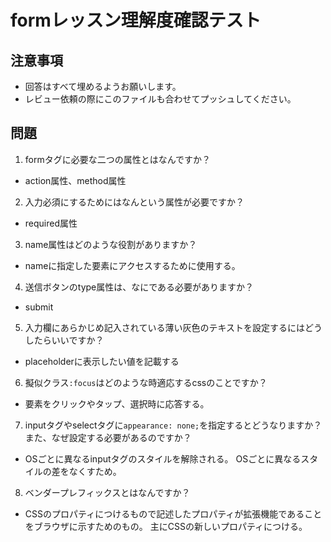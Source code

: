 # formレッスン理解度確認テスト

## 注意事項

- 回答はすべて埋めるようお願いします。
- レビュー依頼の際にこのファイルも合わせてプッシュしてください。

## 問題

1. formタグに必要な二つの属性とはなんですか？
  - action属性、method属性

2. 入力必須にするためにはなんという属性が必要ですか？
  - required属性

3. name属性はどのような役割がありますか？
  - nameに指定した要素にアクセスするために使用する。

4. 送信ボタンのtype属性は、なにである必要がありますか？
  - submit

5. 入力欄にあらかじめ記入されている薄い灰色のテキストを設定するにはどうしたらいいですか？
  - placeholderに表示したい値を記載する

6. 擬似クラス`:focus`はどのような時適応するcssのことですか？
  - 要素をクリックやタップ、選択時に応答する。

7. inputタグやselectタグに`appearance: none;`を指定するとどうなりますか？また、なぜ設定する必要があるのですか？
  - OSごとに異なるinputタグのスタイルを解除される。
  OSごとに異なるスタイルの差をなくすため。

8. ベンダープレフィックスとはなんですか？
  - CSSのプロパティにつけるもので記述したプロパティが拡張機能であることをブラウザに示すためのもの。
  主にCSSの新しいプロパティにつける。